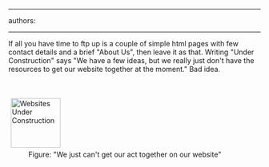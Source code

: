 

---
authors:

---




<span class='intro'> <p>If all you have time to ftp up is a couple of simple html pages with few contact
    details and a brief &quot;About Us&quot;, then leave it as that. Writing &quot;Under Construction&quot;
    says &quot;We have a few ideas, but we really just don't have the resources to get our
    website together at the moment.&quot; Bad idea.
   </p> </span>

<p>​</p><dl class="image"><dt>
     <img src="http&#58;//www.ssw.com.au/ssw/Standards/Rules/Images/Websites_UnderConstruction.jpg" alt="Websites Under Construction" style="margin&#58;5px;width&#58;99px;" /></dt><dd>
     Figure&#58; &quot;We just can't get our act together on our website&quot;</dd></dl>


